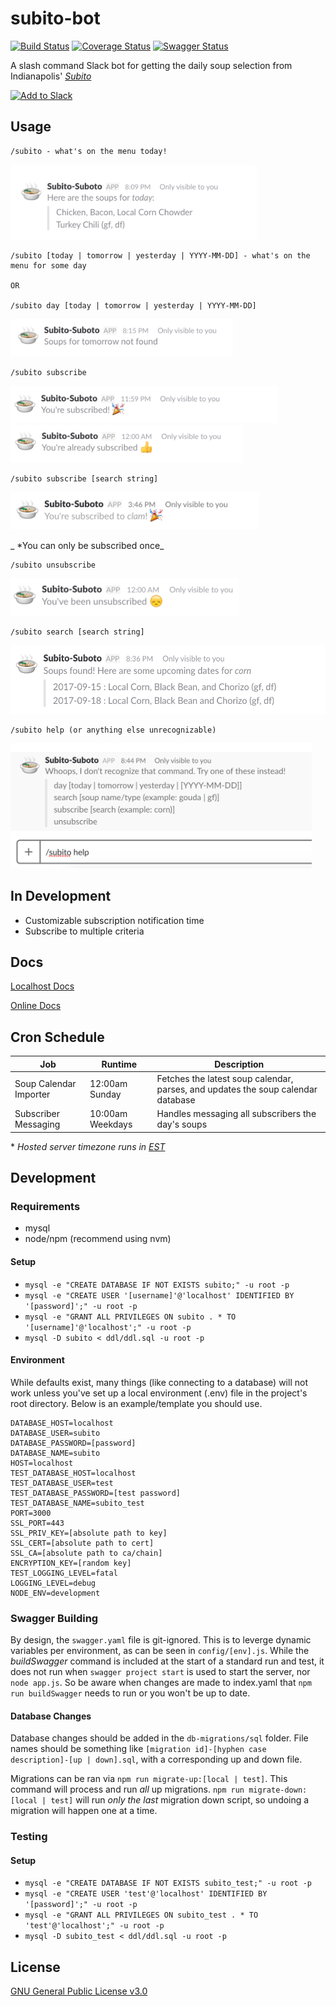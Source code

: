 # subito-bot
[![Build Status](https://travis-ci.org/EPICmynamesBG/subito-bot.svg?branch=master)](https://travis-ci.org/EPICmynamesBG/subito-bot)
[![Coverage Status](https://coveralls.io/repos/github/EPICmynamesBG/subito-bot/badge.svg?branch=master)](https://coveralls.io/github/EPICmynamesBG/subito-bot?branch=master)
[![Swagger Status](http://online.swagger.io/validator?url=https://dev.brandongroff.com:8443/api-docs)](http://online.swagger.io/validator?url=https://dev.brandongroff.com:8443/api-docs)


A slash command Slack bot for getting the daily soup selection from Indianapolis' [_Subito_](http://www.subitosoups.com/)

<a href="https://slack.com/oauth/authorize?client_id=19000326018.274092194038&scope=commands,chat:write:bot,bot,team:read"><img alt="Add to Slack" height="40" width="139" src="https://platform.slack-edge.com/img/add_to_slack.png" srcset="https://platform.slack-edge.com/img/add_to_slack.png 1x, https://platform.slack-edge.com/img/add_to_slack@2x.png 2x" /></a>

## Usage
```text
/subito - what's on the menu today!
```
<img src="./assets/screenshots/screenshot_1.png" height="120" alt="screenshot_1" />

```text
/subito [today | tomorrow | yesterday | YYYY-MM-DD] - what's on the menu for some day

OR

/subito day [today | tomorrow | yesterday | YYYY-MM-DD]
```
<img src="./assets/screenshots/screenshot_2.png" height="60" alt="screenshot_2" />

```text
/subito subscribe
```
<img src="./assets/screenshots/subscribe_1.png" height="60" alt="subscribe_1" />
<img src="./assets/screenshots/subscribe_2.png" height="60" alt="subscribe_2" />


```text
/subito subscribe [search string]
```
<img src="./assets/screenshots/subscribe_3.png" height="60" alt="subscribe_3" />

_ *You can only be subscribed once_


```text
/subito unsubscribe
```
<img src="./assets/screenshots/unsubscribe.png" height="60" alt="unsubscribe" />

```text
/subito search [search string]
```
<img src="./assets/screenshots/search.png" height="110" alt="search" />

```text
/subito help (or anything else unrecognizable)
```

<img src="./assets/screenshots/help.png" height="200" alt="search" />

## In Development

- Customizable subscription notification time
- Subscribe to multiple criteria

## Docs

[Localhost Docs](http://localhost:3000/docs)

[Online Docs](https://dev.brandongroff.com:8443/docs)

## Cron Schedule

|         Job            |  Runtime         |    Description                                                                   |
|------------------------|------------------|----------------------------------------------------------------------------------|
| Soup Calendar Importer | 12:00am Sunday   | Fetches the latest soup calendar, parses, and updates the soup calendar database |
| Subscriber Messaging   | 10:00am Weekdays | Handles messaging all subscribers the day's soups                                |

\* _Hosted server timezone runs in [EST](https://time.is/EST)_

## Development

### Requirements

 - mysql
 - node/npm (recommend using nvm)

#### Setup

- `mysql -e "CREATE DATABASE IF NOT EXISTS subito;" -u root -p`
- `mysql -e "CREATE USER '[username]'@'localhost' IDENTIFIED BY '[password]';" -u root -p`
- `mysql -e "GRANT ALL PRIVILEGES ON subito . * TO '[username]'@'localhost';" -u root -p`
- `mysql -D subito < ddl/ddl.sql -u root -p`

#### Environment

While defaults exist, many things (like connecting to a database) will not work unless
you've set up a local environment (.env) file in the project's root directory. Below is an
example/template you should use.
```text
DATABASE_HOST=localhost
DATABASE_USER=subito
DATABASE_PASSWORD=[password]
DATABASE_NAME=subito
HOST=localhost
TEST_DATABASE_HOST=localhost
TEST_DATABASE_USER=test
TEST_DATABASE_PASSWORD=[test password]
TEST_DATABASE_NAME=subito_test
PORT=3000
SSL_PORT=443
SSL_PRIV_KEY=[absolute path to key]
SSL_CERT=[absolute path to cert]
SSL_CA=[absolute path to ca/chain]
ENCRYPTION_KEY=[random key]
TEST_LOGGING_LEVEL=fatal
LOGGING_LEVEL=debug
NODE_ENV=development
```

### Swagger Building

By design, the `swagger.yaml` file is git-ignored. This is to leverge dynamic variables per environment, as can be seen in `config/[env].js`. While the _buildSwagger_ command is included at the start of a standard run and test, it does not run when `swagger project start` is used to start the server, nor `node app.js`. So be aware when changes are made to index.yaml that `npm run buildSwagger` needs to run or you won't be up to date.

#### Database Changes

Database changes should be added in the `db-migrations/sql` folder. File names should be something like `[migration id]-[hyphen case description]-[up | down].sql`, with a corresponding up and down file.

Migrations can be ran via `npm run migrate-up:[local | test]`. This command will process and run _all_ up migrations.
`npm run migrate-down:[local | test]` will run _only the last_ migration down script, so undoing a migration will happen one at a time.

### Testing

#### Setup

- `mysql -e "CREATE DATABASE IF NOT EXISTS subito_test;" -u root -p`
- `mysql -e "CREATE USER 'test'@'localhost' IDENTIFIED BY '[password]';" -u root -p`
- `mysql -e "GRANT ALL PRIVILEGES ON subito_test . * TO 'test'@'localhost';" -u root -p`
- `mysql -D subito_test < ddl/ddl.sql -u root -p`

## License

[GNU General Public License v3.0](http://www.gnu.org/licenses/gpl-3.0.txt)
